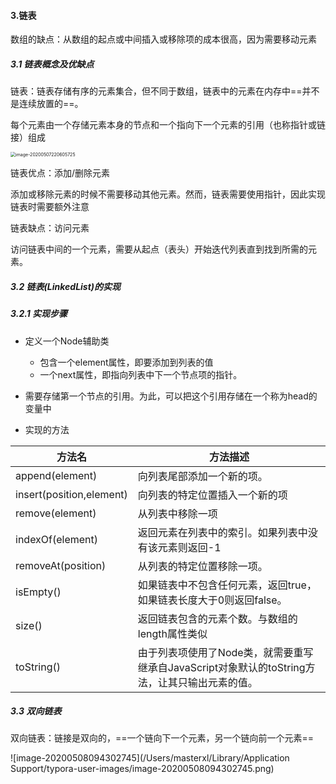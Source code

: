 

#### 3.链表

数组的缺点：从数组的起点或中间插入或移除项的成本很高，因为需要移动元素

##### 3.1 链表概念及优缺点

链表：链表存储有序的元素集合，但不同于数组，链表中的元素在内存中==并不是连续放置的==。

每个元素由一个存储元素本身的节点和一个指向下一个元素的引用（也称指针或链接）组成

<img src="/Users/masterxl/Library/Application Support/typora-user-images/image-20200507220605725.png" alt="image-20200507220605725" style="zoom:50%;" /> 

链表优点：添加/删除元素

添加或移除元素的时候不需要移动其他元素。然而，链表需要使用指针，因此实现链表时需要额外注意

链表缺点：访问元素

访问链表中间的一个元素，需要从起点（表头）开始迭代列表直到找到所需的元素。

##### 3.2 链表(LinkedList)的实现

##### 3.2.1 实现步骤

- 定义一个Node辅助类
  - 包含一个element属性，即要添加到列表的值
  - 一个next属性，即指向列表中下一个节点项的指针。

- 需要存储第一个节点的引用。为此，可以把这个引用存储在一个称为head的变量中

- 实现的方法

| 方法名                   | 方法描述                                                     |
| ------------------------ | ------------------------------------------------------------ |
| append(element)          | 向列表尾部添加一个新的项。                                   |
| insert(position,element) | 向列表的特定位置插入一个新的项                               |
| remove(element)          | 从列表中移除一项                                             |
| indexOf(element)         | 返回元素在列表中的索引。如果列表中没有该元素则返回-1         |
| removeAt(position)       | 从列表的特定位置移除一项。                                   |
| isEmpty()                | 如果链表中不包含任何元素，返回true，如果链表长度大于0则返回false。 |
| size()                   | 返回链表包含的元素个数。与数组的length属性类似               |
| toString()               | 由于列表项使用了Node类，就需要重写继承自JavaScript对象默认的toString方法，让其只输出元素的值。 |

##### 3.3 双向链表

双向链表：链接是双向的，==一个链向下一个元素，另一个链向前一个元素==

![image-20200508094302745](/Users/masterxl/Library/Application Support/typora-user-images/image-20200508094302745.png)

